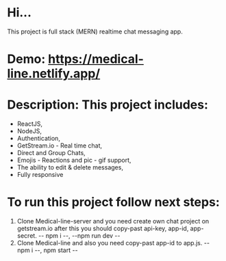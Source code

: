 # Hi...

This project is full stack (MERN) realtime chat messaging app.

# Demo: https://medical-line.netlify.app/

# Description: This project includes:
- ReactJS,
- NodeJS,
- Authentication,
- GetStream.io - Real time chat,
- Direct and Group Chats,
- Emojis - Reactions and pic - gif support,
- The ability to edit & delete messages,
- Fully responsive

# To run this project follow next steps:

1. Clone Medical-line-server and you need create own chat project on getstream.io after this you should copy-past api-key, app-id, app-secret. -- npm i --, --npm run dev --
2. Clone Medical-line and also you need copy-past app-id to app.js. -- npm i --, npm start --


